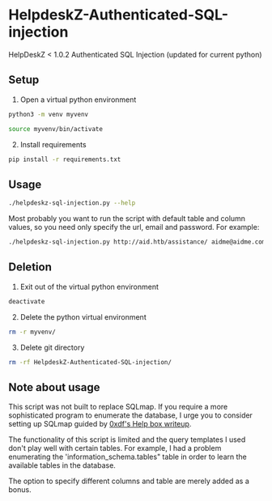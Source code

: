 # HelpdeskZ-Authenticated-SQL-injection
HelpDeskZ &lt; 1.0.2 Authenticated SQL Injection (updated for current python)

## Setup
1) Open a virtual python environment
```bash
python3 -m venv myvenv
```
```bash
source myvenv/bin/activate
```
2) Install requirements
```bash
pip install -r requirements.txt
```

## Usage
```bash
./helpdeskz-sql-injection.py --help
```
Most probably you want to run the script with default table and column values, so you need only specify the url, email and password.
For example:
```bash
./helpdeskz-sql-injection.py http://aid.htb/assistance/ aidme@aidme.com godaidmecouldyou
```

## Deletion
1) Exit out of the virtual python environment
```bash
deactivate
```
2) Delete the python virtual environment
```bash
rm -r myvenv/
``` 
3) Delete git directory
```bash
rm -rf HelpdeskZ-Authenticated-SQL-injection/
```

## Note about usage
This script was not built to replace SQLmap. If you require a more sophisticated program to enumerate the database, I urge you to consider setting up SQLmap guided by [0xdf's Help box writeup](https://docs.github.com/en/get-started/writing-on-github/getting-started-with-writing-and-formatting-on-github/basic-writing-and-formatting-syntax).

The functionality of this script is limited and the query templates I used don't play well with certain tables. For example, I had a problem enumerating the 'information_schema.tables" table in order to learn the available tables in the database.

The option to specify different columns and table are merely added as a bonus.

